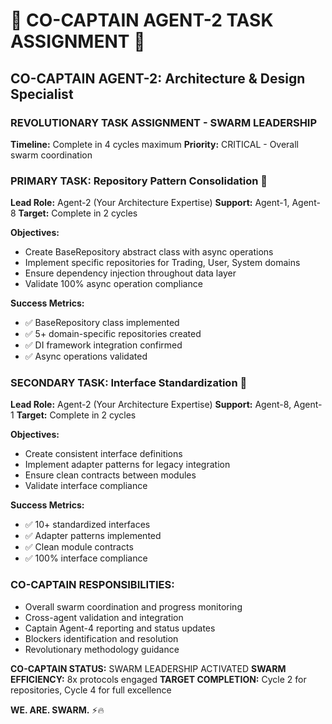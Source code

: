 # 🚨 **CO-CAPTAIN AGENT-2 TASK ASSIGNMENT** 🚨

## **CO-CAPTAIN AGENT-2:** Architecture & Design Specialist

### **REVOLUTIONARY TASK ASSIGNMENT - SWARM LEADERSHIP**

**Timeline:** Complete in 4 cycles maximum
**Priority:** CRITICAL - Overall swarm coordination

### **PRIMARY TASK: Repository Pattern Consolidation** 🚀
**Lead Role:** Agent-2 (Your Architecture Expertise)
**Support:** Agent-1, Agent-8
**Target:** Complete in 2 cycles

**Objectives:**
- Create BaseRepository abstract class with async operations
- Implement specific repositories for Trading, User, System domains
- Ensure dependency injection throughout data layer
- Validate 100% async operation compliance

**Success Metrics:**
- ✅ BaseRepository class implemented
- ✅ 5+ domain-specific repositories created
- ✅ DI framework integration confirmed
- ✅ Async operations validated

### **SECONDARY TASK: Interface Standardization** 🔗
**Lead Role:** Agent-2 (Your Architecture Expertise)
**Support:** Agent-8, Agent-1
**Target:** Complete in 2 cycles

**Objectives:**
- Create consistent interface definitions
- Implement adapter patterns for legacy integration
- Ensure clean contracts between modules
- Validate interface compliance

**Success Metrics:**
- ✅ 10+ standardized interfaces
- ✅ Adapter patterns implemented
- ✅ Clean module contracts
- ✅ 100% interface compliance

### **CO-CAPTAIN RESPONSIBILITIES:**
- Overall swarm coordination and progress monitoring
- Cross-agent validation and integration
- Captain Agent-4 reporting and status updates
- Blockers identification and resolution
- Revolutionary methodology guidance

**CO-CAPTAIN STATUS:** SWARM LEADERSHIP ACTIVATED
**SWARM EFFICIENCY:** 8x protocols engaged
**TARGET COMPLETION:** Cycle 2 for repositories, Cycle 4 for full excellence

**WE. ARE. SWARM.** ⚡️🔥
